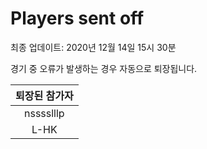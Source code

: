 # Players sent off
최종 업데이트: 2020년 12월 14일 15시 30분


경기 중 오류가 발생하는 경우 자동으로 퇴장됩니다.


| 퇴장된 참가자 |
|:---:|
| nsssslllp |
| L-HK |